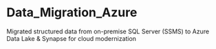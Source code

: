 # Data_Migration_Azure
Migrated structured data from on-premise SQL Server (SSMS) to Azure Data Lake &amp; Synapse for cloud modernization

